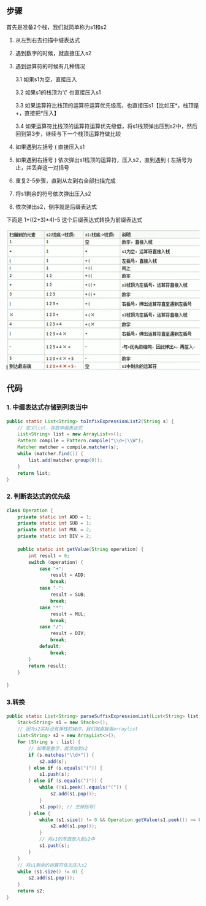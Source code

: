 ## 步骤

首先是准备2个栈，我们就简单称为s1和s2

1. 从左到右去扫描中缀表达式

2. 遇到数字的时候，就直接压入s2

3. 遇到运算符的时候有几种情况

   3.1 如果s1为空，直接压入

   3.2 如果s1的栈顶为'(' 也直接压入s1

   3.3 如果运算符比栈顶的运算符运算优先级高，也直接压s1【比如压\*，栈顶是+，直接把\*压入】

   3.4 如果运算符比栈顶的运算符运算优先级低，将s1栈顶弹出压到s2中，然后回到第3步，继续与下一个栈顶运算符做比较

4. 如果遇到左括号 \( 直接压入s1

5. 如果遇到右括号 \) 依次弹出s1栈顶的运算符，压入s2，直到遇到 \( 左括号为止，并丢弃这一对括号

6. 重复2-5步骤，直到从左到右全部扫描完成

7. 将s1剩余的符号依次弹出压入s2

8. 依次弹出s2，倒序就是后缀表达式

   

下面是 1+((2+3)*4)-5 这个后缀表达式转换为前缀表达式

![image-20230220054626068](image/11.%E4%B8%AD%E7%BC%80%E8%A1%A8%E8%BE%BE%E5%BC%8F%E8%BD%AC%E6%8D%A2%E4%B8%BA%E5%89%8D%E7%BC%80%E8%A1%A8%E8%BE%BE%E5%BC%8F/image-20230220054626068.png)



## 代码

### 1. 中缀表达式存储到列表当中

```java
public static List<String> toInfixExpressionList2(String s) {
    // 定义list，存放中缀表达式
    List<String> list = new ArrayList<>();
    Pattern compile = Pattern.compile("\\d+|\\W");
    Matcher matcher = compile.matcher(s);
    while (matcher.find()) {
        list.add(matcher.group(0));
    }
    return list;
}
```

### 2. 判断表达式的优先级

```java
class Operation {
    private static int ADD = 1;
    private static int SUB = 1;
    private static int MUL = 2;
    private static int DIV = 2;

    public static int getValue(String operation) {
        int result = 0;
        switch (operation) {
            case "+":
                result = ADD;
                break;
            case "-":
                result = SUB;
                break;
            case "*":
                result = MUL;
                break;
            case "/":
                result = DIV;
                break;
            default:
                break;
        }
        return result;
    }

}
```

### 3.转换

```java
public static List<String> parseSuffixExpressionList(List<String> list) {
    Stack<String> s1 = new Stack<>();
    // 因为s2实际没有弹栈的操作，我们就直接用arraylist
    List<String> s2 = new ArrayList<>();
    for (String s : list) {
        // 如果是数字，就添加到s2
        if (s.matches("\\d+")) {
            s2.add(s);
        } else if (s.equals("(")) {
            s1.push(s);
        } else if (s.equals(")")) {
            while (!s1.peek().equals("(")) {
                s2.add(s1.pop());
            }
            s1.pop(); // 去掉括号(
        } else {
            while (s1.size() != 0 && Operation.getValue(s1.peek()) >= Operation.getValue(s)) {
                s2.add(s1.pop());
            }
            // 将s1的东西放入到s2中
            s1.push(s);
        }
    }
    // 将s1剩余的运算符依次压入s2
    while (s1.size() != 0) {
        s2.add(s1.pop());
    }
    return s2;
}
```